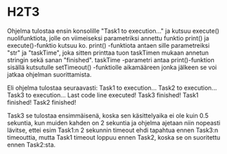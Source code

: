 # H2T3

Ohjelma tulostaa ensin konsolille "Task1 to execution..." ja kutsuu execute() nuolifunktiota, jolle on viimeiseksi parametriksi annettu funktio print() ja execute()-funktio kutsuu ko. print() -funktiota antaen sille parametreiksi "str" ja "taskTime", joka sitten printtaa tuon taskTimen mukaan annetun stringin sekä sanan "finished". taskTime -parametri antaa print()-funktion sisällä kutsutulle setTimeout() -funktiolle aikamääreen jonka jälkeen se voi jatkaa ohjelman suorittamista.

Eli ohjelma tulostaa seuraavasti:
Task1 to execution...
Task2 to execution...
Task3 to execution...
Last code line executed!
Task3 finished!
Task1 finished!
Task2 finished!

Task3 se tulostaa ensimmäisenä, koska sen käsittelyaika ei ole kuin 0.5 sekuntia, kun muiden kahden on 2 sekuntia ja ohjelma ajetaan niin nopeasti lävitse, ettei esim Task1:n 2 sekunnin timeout ehdi tapahtua ennen Task3:n timeouttia, mutta Task1 timeout loppuu ennen Task2, koska se on suoritettu ennen Task2:sta.